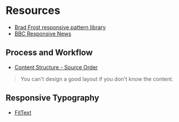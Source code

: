 # Resources

* [Brad Frost responsive pattern library](http://bradfrost.github.io/this-is-responsive/patterns.html)
* [BBC Responsive News](http://responsivenews.co.uk/)

## Process and Workflow

* [Content Structure - Source Order](https://vimeo.com/89535832)

> You can't design a good layout if you don't know the content.

## Responsive Typography

* [FitText](http://fittextjs.com/)